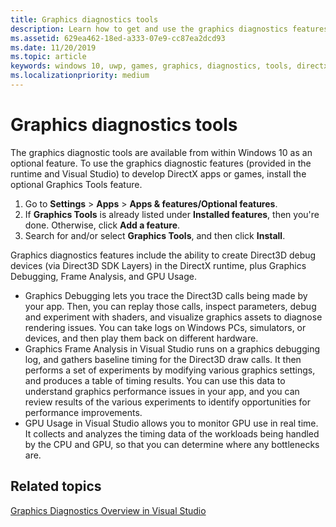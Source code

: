 ```yaml
---
title: Graphics diagnostics tools
description: Learn how to get and use the graphics diagnostics features including Graphics Debugging, Graphics Frame Analysis, and GPU Usage in Visual Studio.
ms.assetid: 629ea462-18ed-a333-07e9-cc87ea2dcd93
ms.date: 11/20/2019
ms.topic: article
keywords: windows 10, uwp, games, graphics, diagnostics, tools, directx
ms.localizationpriority: medium
---
```


# Graphics diagnostics tools

The graphics diagnostic tools are available from within Windows 10 as an optional feature. To use the graphics diagnostic features (provided in the runtime and Visual Studio) to develop DirectX apps or games, install the optional Graphics Tools feature.

1. Go to **Settings** > **Apps** > **Apps & features/Optional features**.
2. If **Graphics Tools** is already listed under **Installed features**, then you're done. Otherwise, click **Add a feature**.
3. Search for and/or select **Graphics Tools**, and then click **Install**.

Graphics diagnostics features include the ability to create Direct3D debug devices (via Direct3D SDK Layers) in the DirectX runtime, plus Graphics Debugging, Frame Analysis, and GPU Usage.

-   Graphics Debugging lets you trace the Direct3D calls being made by your app. Then, you can replay those calls, inspect parameters, debug and experiment with shaders, and visualize graphics assets to diagnose rendering issues. You can take logs on Windows PCs, simulators, or devices, and then play them back on different hardware.
-   Graphics Frame Analysis in Visual Studio runs on a graphics debugging log, and gathers baseline timing for the Direct3D draw calls. It then performs a set of experiments by modifying various graphics settings, and produces a table of timing results. You can use this data to understand graphics performance issues in your app, and you can review results of the various experiments to identify opportunities for performance improvements.
-   GPU Usage in Visual Studio allows you to monitor GPU use in real time. It collects and analyzes the timing data of the workloads being handled by the CPU and GPU, so that you can determine where any bottlenecks are.

## Related topics

[Graphics Diagnostics Overview in Visual Studio](/visualstudio/debugger/overview-of-visual-studio-graphics-diagnostics?view=vs-2015)